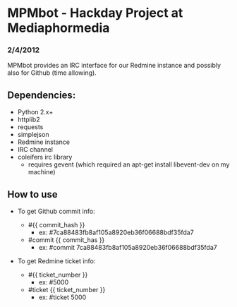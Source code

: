 # MPMbot - Hackday Project at Mediaphormedia
### 2/4/2012

MPMbot provides an IRC interface for our Redmine instance and possibly also for Github (time allowing).

## Dependencies:
- Python 2.x+
- httplib2
- requests
- simplejson
- Redmine instance
- IRC channel
- coleifers irc library
    - requires gevent (which required an apt-get install libevent-dev on my machine)

## How to use
- To get Github commit info:
    - #{{ commit_hash }}
        - ex: #7ca88483fb8af105a8920eb36f06688bdf35fda7
    - #commit {{ commit_has }}
        - ex: #commit 7ca88483fb8af105a8920eb36f06688bdf35fda7

- To get Redmine ticket info:
    - #{{ ticket_number }}
        - ex: #5000
    - #ticket {{ ticket_number }}
        - ex: #ticket 5000
